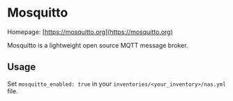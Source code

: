 # Mosquitto

Homepage: [https://mosquitto.org](https://mosquitto.org)

Mosquitto is a lightweight open source MQTT message broker.

## Usage

Set `mosquitto_enabled: true` in your `inventories/<your_inventory>/nas.yml` file.

